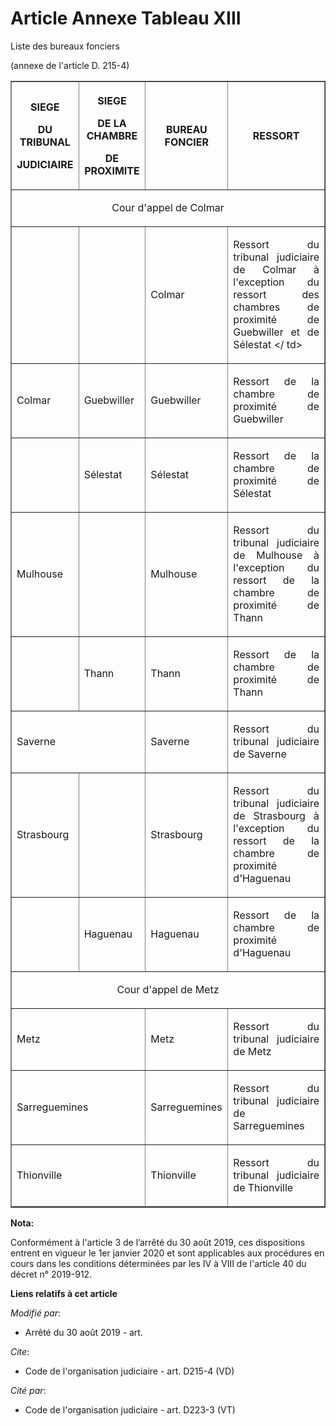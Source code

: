 # Article Annexe Tableau XIII

Liste des bureaux fonciers 

(annexe de l'article D. 215-4) 

<table border="1" align="center">
  <tbody>
    <tr>
      <th>

SIEGE 

DU TRIBUNAL 

JUDICIAIRE </th>
      <th>

SIEGE 

DE LA CHAMBRE 

DE PROXIMITE </th>
      <th>

BUREAU FONCIER </th>
      <th>

RESSORT </th>
    </tr>
    <tr>
      <td colspan="4" align="center">

Cour d'appel de Colmar </td>
    </tr>
    <tr>
      <td align="left">
      </td><td align="left">
      </td><td align="left">

Colmar </td>
      <td align="justify">

Ressort du tribunal judiciaire de Colmar à l'exception du ressort des chambres de proximité de Guebwiller et de Sélestat </
td>
    </tr>
    <tr>
      <td align="left">

Colmar </td>
      <td align="left">

Guebwiller </td>
      <td align="left">

Guebwiller </td>
      <td align="justify">

Ressort de la chambre de proximité de Guebwiller </td>
    </tr>
    <tr>
      <td align="left">
      </td><td align="left">

Sélestat </td>
      <td align="left">

Sélestat </td>
      <td align="justify">

Ressort de la chambre de proximité de Sélestat </td>
    </tr>
    <tr>
      <td align="left">

Mulhouse </td>
      <td align="left">
      </td><td align="left">

Mulhouse </td>
      <td align="justify">

Ressort du tribunal judiciaire de Mulhouse à l'exception du ressort de la chambre de proximité de Thann </td>
    </tr>
    <tr>
      <td align="left">
      </td><td align="left">

Thann </td>
      <td align="left">

Thann </td>
      <td align="justify">

Ressort de la chambre de proximité de Thann </td>
    </tr>
    <tr>
      <td colspan="2" align="left">

Saverne </td>
      <td align="left">

Saverne </td>
      <td align="justify">

Ressort du tribunal judiciaire de Saverne </td>
    </tr>
    <tr>
      <td align="left">

Strasbourg </td>
      <td align="left">
      </td><td align="left">

Strasbourg </td>
      <td align="justify">

Ressort du tribunal judiciaire de Strasbourg à l'exception du ressort de la chambre de proximité d'Haguenau </td>
    </tr>
    <tr>
      <td align="left">
      </td><td align="justify">

Haguenau </td>
      <td align="justify">

Haguenau </td>
      <td align="justify">

Ressort de la chambre de proximité d'Haguenau </td>
    </tr>
    <tr>
      <td align="center" colspan="4">

Cour d'appel de Metz </td>
    </tr>
    <tr>
      <td colspan="2" align="left">

Metz </td>
      <td align="left">

Metz </td>
      <td align="justify">

Ressort du tribunal judiciaire de Metz </td>
    </tr>
    <tr>
      <td align="left" colspan="2">

Sarreguemines </td>
      <td align="left">

Sarreguemines </td>
      <td align="justify">

Ressort du tribunal judiciaire de Sarreguemines </td>
    </tr>
    <tr>
      <td align="left" colspan="2">

Thionville </td>
      <td align="left">

Thionville </td>
      <td align="justify">

Ressort du tribunal judiciaire de Thionville</td>
    </tr>
  </tbody>
</table>

**Nota:**

Conformément à l'article 3 de l’arrêté du 30 août 2019, ces dispositions entrent en vigueur le 1er janvier 2020 et sont
applicables aux procédures en cours dans les conditions déterminées par les IV à VIII de l'article 40 du décret n° 2019-912.

**Liens relatifs à cet article**

_Modifié par_:

  - Arrêté du 30 août 2019 - art.

_Cite_:

  - Code de l'organisation judiciaire - art. D215-4 (VD)

_Cité par_:

  - Code de l'organisation judiciaire - art. D223-3 (VT)
